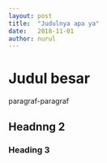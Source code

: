 ```yaml
---
layout: post
title:  "Judulnya apa ya"
date:   2018-11-01
author: nurul
---
```


# Judul besar

paragraf-paragraf

## Headnng 2

### Heading 3
